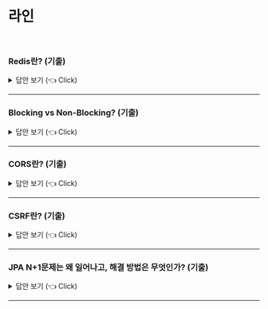# 라인

<br>

### Redis란? (기출) 

<details>
   <summary> 답안 보기 (👈 Click)</summary>
[참고: https://base64.guru/]
   
+
</details>


-----------------------


### Blocking vs Non-Blocking? (기출) 

<details>
   <summary> 답안 보기 (👈 Click)</summary>
[참고: https://base64.guru/]
   
+
</details>


-----------------------

### CORS란? (기출) 

<details>
   <summary> 답안 보기 (👈 Click)</summary>
[참고: https://base64.guru/]
   
+
</details>


-----------------------


### CSRF란? (기출) 

<details>
   <summary> 답안 보기 (👈 Click)</summary>
[참고: https://base64.guru/]
   
+
</details>


-----------------------

### JPA N+1문제는 왜 일어나고, 해결 방법은 무엇인가? (기출) 

<details>
   <summary> 답안 보기 (👈 Click)</summary>
[참고: https://base64.guru/]
   
+
</details>


-----------------------

